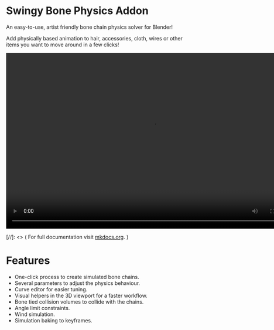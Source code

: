 # Swingy Bone Physics Addon

An easy-to-use, artist friendly bone chain physics solver for Blender! 

Add physically based animation to hair, accessories, cloth, wires or other items you want to move around in a few clicks!

<div align="center">
<video width="800" height="480" controls>
  <source src="Resources/Vids/SwingyBonePhysicsAddon.mp4" type="video/mp4">
</video>
</div>

[//]: <> ( For full documentation visit [mkdocs.org](https://www.mkdocs.org). )

# Features

* One-click process to create simulated bone chains.
* Several parameters to adjust the physics behaviour.
* Curve editor for easier tuning.
* Visual helpers in the 3D viewport for a faster workflow.
* Bone tied collision volumes to collide with the chains.
* Angle limit constraints. 
* Wind simulation.
* Simulation baking to keyframes.

